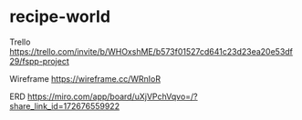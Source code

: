 # recipe-world

Trello https://trello.com/invite/b/WHOxshME/b573f01527cd641c23d23ea20e53df29/fspp-project

Wireframe https://wireframe.cc/WRnIoR

ERD https://miro.com/app/board/uXjVPchVqvo=/?share_link_id=172676559922
